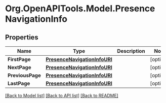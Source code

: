 
# Org.OpenAPITools.Model.PresenceNavigationInfo

## Properties

Name | Type | Description | Notes
------------ | ------------- | ------------- | -------------
**FirstPage** | [**PresenceNavigationInfoURI**](PresenceNavigationInfoURI.md) |  | [optional] 
**NextPage** | [**PresenceNavigationInfoURI**](PresenceNavigationInfoURI.md) |  | [optional] 
**PreviousPage** | [**PresenceNavigationInfoURI**](PresenceNavigationInfoURI.md) |  | [optional] 
**LastPage** | [**PresenceNavigationInfoURI**](PresenceNavigationInfoURI.md) |  | [optional] 

[[Back to Model list]](../README.md#documentation-for-models)
[[Back to API list]](../README.md#documentation-for-api-endpoints)
[[Back to README]](../README.md)

